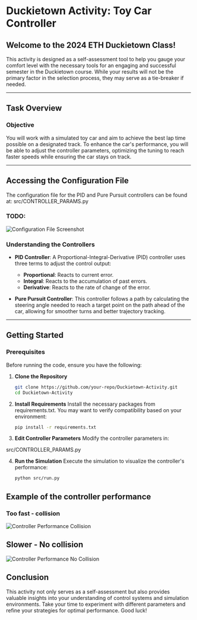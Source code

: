 # Duckietown Activity: Toy Car Controller

## Welcome to the 2024 ETH Duckietown Class!

This activity is designed as a self-assessment tool to help you gauge your comfort level with the necessary tools for an engaging and successful semester in the Duckietown course. While your results will not be the primary factor in the selection process, they may serve as a tie-breaker if needed.

---

## Task Overview

### Objective

You will work with a simulated toy car and aim to achieve the best lap time possible on a designated track. To enhance the car's performance, you will be able to adjust the controller parameters, optimizing the tuning to reach faster speeds while ensuring the car stays on track.

---

## Accessing the Configuration File

The configuration file for the PID and Pure Pursuit controllers can be found at:
src/CONTROLLER_PARAMS.py

### TODO:

![Configuration File Screenshot](path/to/screenshot.png)

### Understanding the Controllers

- **PID Controller**: A Proportional-Integral-Derivative (PID) controller uses three terms to adjust the control output: 
  - **Proportional**: Reacts to current error.
  - **Integral**: Reacts to the accumulation of past errors.
  - **Derivative**: Reacts to the rate of change of the error.

- **Pure Pursuit Controller**: This controller follows a path by calculating the steering angle needed to reach a target point on the path ahead of the car, allowing for smoother turns and better trajectory tracking.

---

## Getting Started

### Prerequisites

Before running the code, ensure you have the following:

1. **Clone the Repository**
   ```bash
   git clone https://github.com/your-repo/Duckietown-Activity.git
   cd Duckietown-Activity


2. **Install Requirements** Install the necessary packages from requirements.txt. You may want to verify compatibility based on your environment:

    ``` bash
    pip install -r requirements.txt

3. **Edit Controller Parameters** Modify the controller parameters in:

src/CONTROLLER_PARAMS.py

4. **Run the Simulation** Execute the simulation to visualize the controller's performance:

    ```bash
    python src/run.py


## Example of the controller performance

### Too fast - collision

![Controller Performance Collision](videos/collision.gif)

## Slower - No collision
![Controller Performance No Collision](videos/no-collision.gif)



## Conclusion

This activity not only serves as a self-assessment but also provides valuable insights into your understanding of control systems and simulation environments. Take your time to experiment with different parameters and refine your strategies for optimal performance. Good luck!